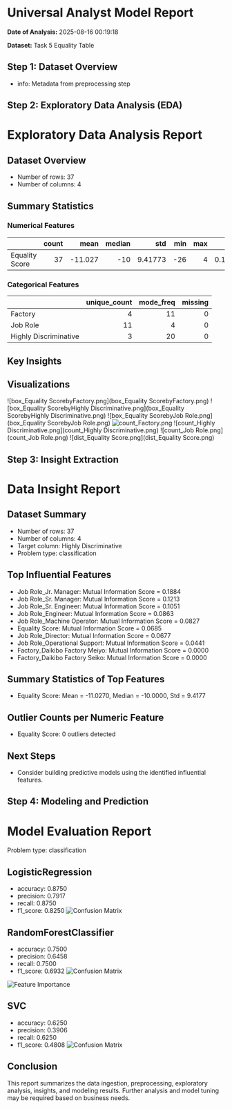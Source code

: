 # Universal Analyst Model Report

**Date of Analysis:** 2025-08-16 00:19:18

**Dataset:** Task 5 Equality Table

## Step 1: Dataset Overview
- info: Metadata from preprocessing step

## Step 2: Exploratory Data Analysis (EDA)
# Exploratory Data Analysis Report

## Dataset Overview
- Number of rows: 37
- Number of columns: 4

## Summary Statistics
### Numerical Features
|                |   count |    mean |   median |     std |   min |   max |     skew |   kurtosis |
|:---------------|--------:|--------:|---------:|--------:|------:|------:|---------:|-----------:|
| Equality Score |      37 | -11.027 |      -10 | 9.41773 |   -26 |     4 | 0.151506 |   -1.26863 |

### Categorical Features
|                       |   unique_count |   mode_freq |   missing |
|:----------------------|---------------:|------------:|----------:|
| Factory               |              4 |          11 |         0 |
| Job Role              |             11 |           4 |         0 |
| Highly Discriminative |              3 |          20 |         0 |

## Key Insights

## Visualizations
![box_Equality ScorebyFactory.png](box_Equality ScorebyFactory.png)
![box_Equality ScorebyHighly Discriminative.png](box_Equality ScorebyHighly Discriminative.png)
![box_Equality ScorebyJob Role.png](box_Equality ScorebyJob Role.png)
![count_Factory.png](count_Factory.png)
![count_Highly Discriminative.png](count_Highly Discriminative.png)
![count_Job Role.png](count_Job Role.png)
![dist_Equality Score.png](dist_Equality Score.png)

## Step 3: Insight Extraction
# Data Insight Report

## Dataset Summary
- Number of rows: 37
- Number of columns: 4
- Target column: Highly Discriminative
- Problem type: classification

## Top Influential Features
- Job Role_Jr. Manager: Mutual Information Score = 0.1884
- Job Role_Sr. Manager: Mutual Information Score = 0.1213
- Job Role_Sr. Engineer: Mutual Information Score = 0.1051
- Job Role_Engineer: Mutual Information Score = 0.0863
- Job Role_Machine Operator: Mutual Information Score = 0.0827
- Equality Score: Mutual Information Score = 0.0685
- Job Role_Director: Mutual Information Score = 0.0677
- Job Role_Operational Support: Mutual Information Score = 0.0441
- Factory_Daikibo Factory Meiyo: Mutual Information Score = 0.0000
- Factory_Daikibo Factory Seiko: Mutual Information Score = 0.0000

## Summary Statistics of Top Features
- Equality Score: Mean = -11.0270, Median = -10.0000, Std = 9.4177

## Outlier Counts per Numeric Feature
- Equality Score: 0 outliers detected

## Next Steps
- Consider building predictive models using the identified influential features.

## Step 4: Modeling and Prediction
# Model Evaluation Report

Problem type: classification

## LogisticRegression
- accuracy: 0.8750
- precision: 0.7917
- recall: 0.8750
- f1_score: 0.8250
![Confusion Matrix](LogisticRegression_confusion_matrix.png)

## RandomForestClassifier
- accuracy: 0.7500
- precision: 0.6458
- recall: 0.7500
- f1_score: 0.6932
![Confusion Matrix](RandomForestClassifier_confusion_matrix.png)

![Feature Importance](RandomForestClassifier_feature_importance.png)

## SVC
- accuracy: 0.6250
- precision: 0.3906
- recall: 0.6250
- f1_score: 0.4808
![Confusion Matrix](SVC_confusion_matrix.png)


## Conclusion
This report summarizes the data ingestion, preprocessing, exploratory analysis, insights, and modeling results.
Further analysis and model tuning may be required based on business needs.
